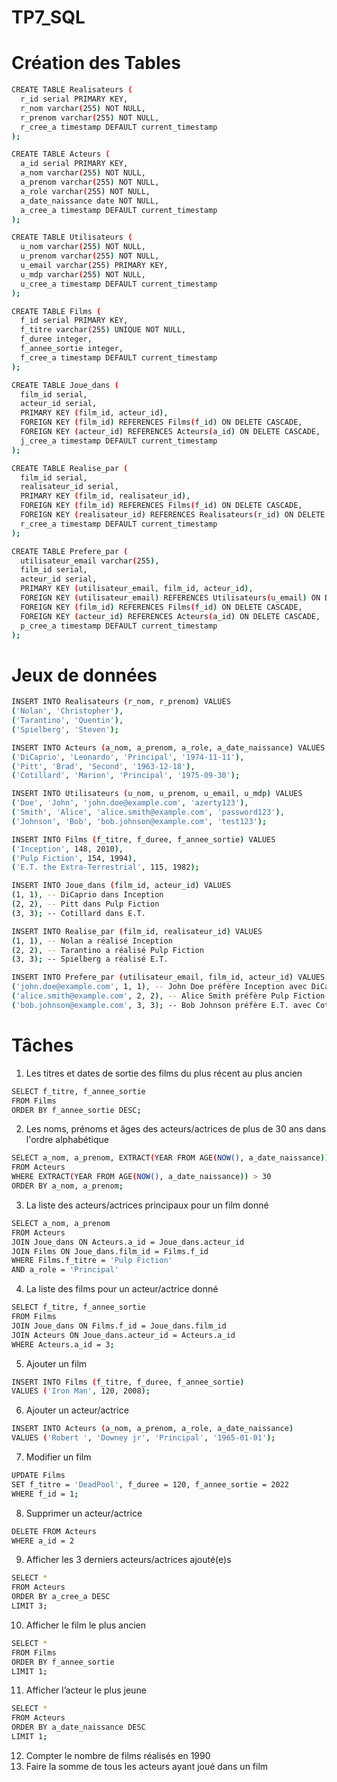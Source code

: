 # TP7_SQL

# Création des Tables
```bash
CREATE TABLE Realisateurs (
  r_id serial PRIMARY KEY,
  r_nom varchar(255) NOT NULL,
  r_prenom varchar(255) NOT NULL,
  r_cree_a timestamp DEFAULT current_timestamp
);

CREATE TABLE Acteurs (
  a_id serial PRIMARY KEY,
  a_nom varchar(255) NOT NULL,
  a_prenom varchar(255) NOT NULL,
  a_role varchar(255) NOT NULL,
  a_date_naissance date NOT NULL,
  a_cree_a timestamp DEFAULT current_timestamp
);

CREATE TABLE Utilisateurs (
  u_nom varchar(255) NOT NULL,
  u_prenom varchar(255) NOT NULL,
  u_email varchar(255) PRIMARY KEY,
  u_mdp varchar(255) NOT NULL,
  u_cree_a timestamp DEFAULT current_timestamp
);

CREATE TABLE Films (
  f_id serial PRIMARY KEY,
  f_titre varchar(255) UNIQUE NOT NULL,
  f_duree integer,
  f_annee_sortie integer,
  f_cree_a timestamp DEFAULT current_timestamp
);

CREATE TABLE Joue_dans (
  film_id serial,
  acteur_id serial,
  PRIMARY KEY (film_id, acteur_id),
  FOREIGN KEY (film_id) REFERENCES Films(f_id) ON DELETE CASCADE,
  FOREIGN KEY (acteur_id) REFERENCES Acteurs(a_id) ON DELETE CASCADE,
  j_cree_a timestamp DEFAULT current_timestamp
);

CREATE TABLE Realise_par (
  film_id serial,
  realisateur_id serial,
  PRIMARY KEY (film_id, realisateur_id),
  FOREIGN KEY (film_id) REFERENCES Films(f_id) ON DELETE CASCADE,
  FOREIGN KEY (realisateur_id) REFERENCES Realisateurs(r_id) ON DELETE CASCADE,
  r_cree_a timestamp DEFAULT current_timestamp
);

CREATE TABLE Prefere_par (
  utilisateur_email varchar(255),
  film_id serial,
  acteur_id serial,
  PRIMARY KEY (utilisateur_email, film_id, acteur_id),
  FOREIGN KEY (utilisateur_email) REFERENCES Utilisateurs(u_email) ON DELETE CASCADE,
  FOREIGN KEY (film_id) REFERENCES Films(f_id) ON DELETE CASCADE,
  FOREIGN KEY (acteur_id) REFERENCES Acteurs(a_id) ON DELETE CASCADE,
  p_cree_a timestamp DEFAULT current_timestamp
);
```
# Jeux de données
```bash
INSERT INTO Realisateurs (r_nom, r_prenom) VALUES
('Nolan', 'Christopher'),
('Tarantino', 'Quentin'),
('Spielberg', 'Steven');

INSERT INTO Acteurs (a_nom, a_prenom, a_role, a_date_naissance) VALUES
('DiCaprio', 'Leonardo', 'Principal', '1974-11-11'),
('Pitt', 'Brad', 'Second', '1963-12-18'),
('Cotillard', 'Marion', 'Principal', '1975-09-30');

INSERT INTO Utilisateurs (u_nom, u_prenom, u_email, u_mdp) VALUES
('Doe', 'John', 'john.doe@example.com', 'azerty123'),
('Smith', 'Alice', 'alice.smith@example.com', 'password123'),
('Johnson', 'Bob', 'bob.johnson@example.com', 'test123');

INSERT INTO Films (f_titre, f_duree, f_annee_sortie) VALUES
('Inception', 148, 2010),
('Pulp Fiction', 154, 1994),
('E.T. the Extra-Terrestrial', 115, 1982);

INSERT INTO Joue_dans (film_id, acteur_id) VALUES
(1, 1), -- DiCaprio dans Inception
(2, 2), -- Pitt dans Pulp Fiction
(3, 3); -- Cotillard dans E.T.

INSERT INTO Realise_par (film_id, realisateur_id) VALUES
(1, 1), -- Nolan a réalisé Inception
(2, 2), -- Tarantino a réalisé Pulp Fiction
(3, 3); -- Spielberg a réalisé E.T.

INSERT INTO Prefere_par (utilisateur_email, film_id, acteur_id) VALUES
('john.doe@example.com', 1, 1), -- John Doe préfère Inception avec DiCaprio
('alice.smith@example.com', 2, 2), -- Alice Smith préfère Pulp Fiction avec Pitt
('bob.johnson@example.com', 3, 3); -- Bob Johnson préfère E.T. avec Cotillard
```

# Tâches
1)	Les titres et dates de sortie des films du plus récent au plus ancien
```bash
SELECT f_titre, f_annee_sortie 
FROM Films
ORDER BY f_annee_sortie DESC;
```
2)	Les noms, prénoms et âges des acteurs/actrices de plus de 30 ans dans l'ordre alphabétique
```bash
SELECT a_nom, a_prenom, EXTRACT(YEAR FROM AGE(NOW(), a_date_naissance)) AS age
FROM Acteurs
WHERE EXTRACT(YEAR FROM AGE(NOW(), a_date_naissance)) > 30
ORDER BY a_nom, a_prenom;
```
3)	La liste des acteurs/actrices principaux pour un film donné
```bash
SELECT a_nom, a_prenom
FROM Acteurs
JOIN Joue_dans ON Acteurs.a_id = Joue_dans.acteur_id
JOIN Films ON Joue_dans.film_id = Films.f_id
WHERE Films.f_titre = 'Pulp Fiction'
AND a_role = 'Principal'
```
4)	La liste des films pour un acteur/actrice donné
```bash
SELECT f_titre, f_annee_sortie
FROM Films
JOIN Joue_dans ON Films.f_id = Joue_dans.film_id
JOIN Acteurs ON Joue_dans.acteur_id = Acteurs.a_id
WHERE Acteurs.a_id = 3;
```
5)	Ajouter un film
```bash
INSERT INTO Films (f_titre, f_duree, f_annee_sortie)
VALUES ('Iron Man', 120, 2008);
```
6)	Ajouter un acteur/actrice
```bash
INSERT INTO Acteurs (a_nom, a_prenom, a_role, a_date_naissance)
VALUES ('Robert ', 'Downey jr', 'Principal', '1965-01-01');
```
7)	Modifier un film
```bash
UPDATE Films
SET f_titre = 'DeadPool', f_duree = 120, f_annee_sortie = 2022
WHERE f_id = 1;
```
8)	Supprimer un acteur/actrice
```bash
DELETE FROM Acteurs
WHERE a_id = 2
```
9)	Afficher les 3 derniers acteurs/actrices ajouté(e)s
```bash
SELECT *
FROM Acteurs
ORDER BY a_cree_a DESC
LIMIT 3;
```
10)	Afficher le film le plus ancien
```bash
SELECT *
FROM Films
ORDER BY f_annee_sortie
LIMIT 1;
```
11)	Afficher l’acteur le plus jeune
```bash
SELECT *
FROM Acteurs
ORDER BY a_date_naissance DESC
LIMIT 1;
```
12)	Compter le nombre de films réalisés en 1990
13)	Faire la somme de tous les acteurs ayant joué dans un film
